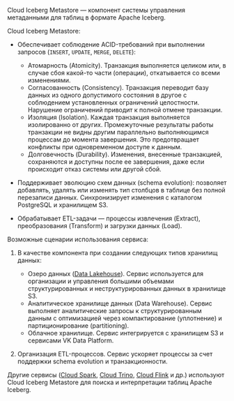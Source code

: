 Cloud Iceberg Metastore — компонент системы управления метаданными для таблиц в формате Apache Iceberg. 

Cloud Iceberg Metastore:

- Обеспечивает соблюдение ACID-требований при выполнении запросов (`INSERT`, `UPDATE`, `MERGE`, `DELETE`):

    - Атомарность (Atomicity). Транзакция выполняется целиком или, в случае сбоя какой-то части (операции), откатывается со всеми изменениями.
    - Согласованность (Consistency). Транзакция переводит базу данных из одного допустимого состояния в другое с соблюдением установленных ограничений целостности. Нарушение ограничений приводит к полной отмене транзакции.
    - Изоляция (Isolation). Каждая транзакция выполняется изолированно от других. Промежуточные результаты работы транзакции не видны другим параллельно выполняющимся процессам до момента завершения. Это предотвращает конфликты при одновременном доступе к данным.
    - Долговечность (Durability). Изменения, внесенные транзакцией, сохраняются и доступны после ее завершения, даже если происходит отказ системы или другой сбой.

- Поддерживает эволюцию схем данных (schema evolution): позволяет добавлять, удалять или изменять тип столбцов в таблице без полной перезаписи данных. Синхронизирует изменения с каталогом PostgreSQL и хранилищем S3.
- Обрабатывает ETL-задачи — процессы извлечения (Extract), преобразования (Transform) и загрузки данных (Load).

Возможные сценарии использования сервиса:

1. В качестве компонента при создании следующих типов хранилищ данных:

   - Озеро данных ([Data Lakehouse](/ru/data-platform/dlh/concepts/about)). Сервис используется для организации и управления большими объемами структурированных и неструктурированных данных в хранилище S3.
   - Аналитическое хранилище данных (Data Warehouse). Сервис выполняет аналитические запросы к структурированным данным с оптимизацией через компактирование (уплотнение) и партиционирование (partitioning).
   - Облачное хранилище. Сервис интегрируется с хранилищем S3 и сервисами VK Data Platform.

1. Организация ETL-процессов. Сервис ускоряет процессы за счет поддержки schema evolution и транзакционности.

Другие сервисы ([Cloud Spark](/ru/data-platform/spark/concepts/about), [Cloud Trino](/ru/data-platform/trino/concepts/about), [Cloud Flink](/ru/data-platform/flink/concepts/about) и др.) используют Cloud Iceberg Metastore для поиска и интерпретации таблиц Apache Iceberg.

